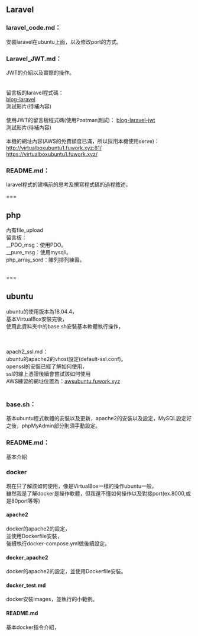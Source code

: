 ## Laravel
### laravel_code.md：
安裝laravel在ubuntu上面，以及修改port的方式。
### Laravel_JWT.md：
JWT的介紹以及實際的操作。<br>
<br>
<br>
留言板的laravel程式碼：<br>
<a href="https://github.com/iachievedream/blog-laravel">blog-laravel</a><br>
測試影片(待補內容)<br>
<br>
使用JWT的留言板程式碼(使用Postman測試)：
<a href="https://github.com/iachievedream/blog-laravel-jwt">blog-laravel-jwt</a><br>
測試影片(待補內容)<br>
<br>
本機的網址內容(AWS的免費額度已滿，所以採用本機使用serve)：<br>
<a href="http://virtualboxubuntu1.fuwork.xyz:81/">http://virtualboxubuntu1.fuwork.xyz:81/</a><br>
<a href="https://virtualboxubuntu1.fuwork.xyz/">https://virtualboxubuntu1.fuwork.xyz/</a><br>

### README.md：<br>
laravel程式的建構前的思考及撰寫程式碼的過程敘述。

===

## php<br>
內有file_upload<br>
留言板：<br>
__PDO_msg：使用PDO。<br>
__pure_msg：使用mysqli。<br>
php_array_sord：陣列排列練習。<br>
<br>

===

## ubuntu<br>
ubuntu的使用版本為18.04.4，<br>
基本VirtualBox安裝完後，<br>
使用此資料夾中的base.sh安裝基本軟體執行操作，<br>
<br>

<br>
apach2_ssl.md：<br>
ubuntu的apache2的vhost設定(default-ssl.conf)。<br>
openssl的安裝已經了解如何使用，<br>
ssl的線上憑證後續會嘗試該如何使用<br>
AWS練習的網址位置為：<a href="https://awsubuntu.fuwork.xyz/">awsubuntu.fuwork.xyz</a><br>
<br>


### base.sh：<br>
基本ubuntu程式軟體的安裝以及更新，apache2的安裝以及設定，MySQL設定好之後，phpMyAdmin部分則須手動設定。

### README.md：<br>
基本介紹
<br>

### docker<br>

現在只了解該如何使用，像是VirtualBox一樣的操作ubuntu一般，<br>
雖然我是了解docker是操作軟體，但我還不懂如何操作以及對接port(ex.8000,或是80port等等)<br>

#### apache2
docker的apache2的設定，<br>
並使用Dockerfile安裝，<br>
後續執行docker-compose.yml做後續設定。<br>


#### docker_apache2
docker的apache2的設定，並使用Dockerfile安裝。

#### docker_test.md
docker安裝images，並執行的小範例。

#### README.md
基本docker指令介紹，


<a href=""></a><br>
<a href=""></a><br>
